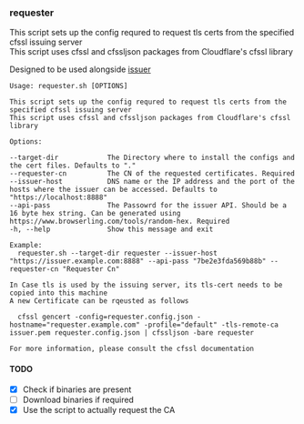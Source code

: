 ### requester

This script sets up the config requred to request tls certs from the specified cfssl issuing server  
This script uses cfssl and cfssljson packages from Cloudflare's cfssl library  

Designed to be used alongside [issuer](https://github.com/mrityunjaygr8/issuer/)

```
Usage: requester.sh [OPTIONS]

This script sets up the config requred to request tls certs from the specified cfssl issuing server
This script uses cfssl and cfssljson packages from Cloudflare's cfssl library

Options:

--target-dir            The Directory where to install the configs and the cert files. Defaults to "."
--requester-cn          The CN of the requested certificates. Required
--issuer-host           DNS name or the IP address and the port of the hosts where the issuer can be accessed. Defaults to "https://localhost:8888"
--api-pass              The Passowrd for the issuer API. Should be a 16 byte hex string. Can be generated using https://www.browserling.com/tools/random-hex. Required
-h, --help              Show this message and exit

Example:
  requester.sh --target-dir requester --issuer-host "https://issuer.example.com:8888" --api-pass "7be2e3fda569b88b" --requester-cn "Requester Cn"

In Case tls is used by the issuing server, its tls-cert needs to be copied into this machine
A new Certificate can be rqeusted as follows

  cfssl gencert -config=requester.config.json -hostname="requester.example.com" -profile="default" -tls-remote-ca issuer.pem requester.config.json | cfssljson -bare requester

For more information, please consult the cfssl documentation
```

#### TODO
- [x] Check if binaries are present
- [ ] Download binaries if required
- [x] Use the script to actually request the CA
